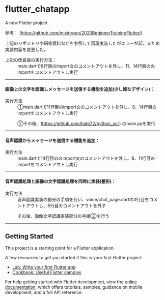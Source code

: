 # flutter_chatapp

A new Flutter project.

参考： (https://github.com/mixigroup/2023BeginnerTrainingFlutter/)

上記のリポジトリや研修資料などを参照して再現実装したがエラーが起こるため実装内容を変更した。
<dl>
<dt>上記の改良版の実行方法：</dt>

<dd>main.dartで8行目のimport文のコメントアウトを外し、11、14行目ののimportをコメントアウトし実行</dd>

***

#### 画像上の文字を認識しメッセージを送信する機能を追加(少し雑なデザイン)：

<dt>実行方法</dt>
<dd>
①main.dartで11行目のimport文のコメントアウトを外し、8、14行目のimportをコメントアウトし実行

②その後、(https://github.com/hato72/python_ocr) のmain.pyを実行
</dd>

***

#### 音声認識からメッセージを送信する機能を追加：

<dt>実行方法</dt>

<dd>main.dartで14行目ののimport文のコメントアウトを外し、8、11行目のimportをコメントアウトし実行</dd>

***

#### 音声認識処理と画像の文字認識処理を同時に実装(整形)：

<dt>実行方法</dt>

<dd>
音声認識実装の部分の手順を行い、voice/chat_page.dartの3行目をコメントアウトし、5行目のコメントアウトを外す

その後、画像文字認識実装部分の手順②を行う
</dd>

***

</dl>

## Getting Started

This project is a starting point for a Flutter application.

A few resources to get you started if this is your first Flutter project:

- [Lab: Write your first Flutter app](https://docs.flutter.dev/get-started/codelab)
- [Cookbook: Useful Flutter samples](https://docs.flutter.dev/cookbook)

For help getting started with Flutter development, view the
[online documentation](https://docs.flutter.dev/), which offers tutorials,
samples, guidance on mobile development, and a full API reference.
